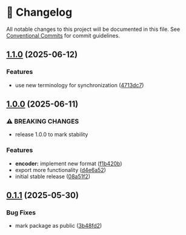 <!-- markdownlint-disable --><!-- textlint-disable -->

# 📓 Changelog

All notable changes to this project will be documented in this file. See
[Conventional Commits](https://conventionalcommits.org) for commit guidelines.

## [1.1.0](https://github.com/sanity-io/descriptors/compare/v1.0.0...v1.1.0) (2025-06-12)

### Features

- use new terminology for synchronization ([4713dc7](https://github.com/sanity-io/descriptors/commit/4713dc78d47b57970958129e6b121a09621396ac))

## [1.0.0](https://github.com/sanity-io/descriptors/compare/v0.1.1...v1.0.0) (2025-06-11)

### ⚠ BREAKING CHANGES

- release 1.0.0 to mark stability

### Features

- **encoder:** implement new format ([f1b420b](https://github.com/sanity-io/descriptors/commit/f1b420bc69a68cb9ef7c953774dc5417165048a3))
- export more functionality ([d4e6a52](https://github.com/sanity-io/descriptors/commit/d4e6a52c1dc93fb982c710d6cf3c1eb539203d4a))
- initial stable release ([08a51f2](https://github.com/sanity-io/descriptors/commit/08a51f22ee1d2d5cfd00e299a5f890bb84010d74))

## [0.1.1](https://github.com/sanity-io/descriptors/compare/v0.1.0...v0.1.1) (2025-05-30)

### Bug Fixes

- mark package as public ([3b48fd2](https://github.com/sanity-io/descriptors/commit/3b48fd29cb1981f3c6b4ff85b1c8af112a47f4b5))
